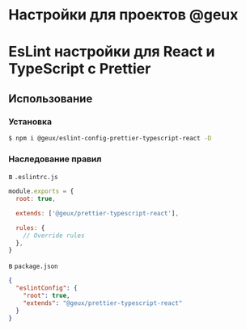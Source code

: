 # Настройки для проектов @geux

# EsLint настройки для React и TypeScript с Prettier

## Использование

### Установка

```bash
$ npm i @geux/eslint-config-prettier-typescript-react -D
```

### Наследование правил

в `.eslintrc.js`

```js
module.exports = {
  root: true,

  extends: ['@geux/prettier-typescript-react'],

  rules: {
    // Override rules
  },
}
```

в `package.json`

```json
{
  "eslintConfig": {
    "root": true,
    "extends": "@geux/prettier-typescript-react"
  }
}
```
